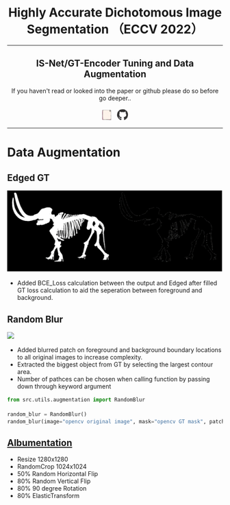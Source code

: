 <h1 align="center" href="https://arxiv.org/pdf/2203.03041.pdf">
    Highly Accurate Dichotomous Image Segmentation （ECCV 2022）
</h1>
<p align="center">
</p>
<hr>
<h2 align="center">
    IS-Net/GT-Encoder Tuning and Data Augmentation
</h2>

<div align="center">
    If you haven't read or looked into the paper or github
    please do so before go deeper..
    <br><br>
    <a href="https://arxiv.org/pdf/2203.03041.pdf" ><img width="25px" src="utils/icons/paper.gif" ></a>
    &nbsp; 
    <a href="https://github.com/xuebinqin/DIS"><img width="28px" src="utils/icons/github.gif"></a>
</div>
 
<hr>

# Data Augmentation
## Edged GT
<img src="utils/images/GT_augementation.png">

- Added BCE_Loss calculation between the output and Edged after filled GT loss calculation to aid the seperation between foreground and background.

## Random Blur
<img src="utils/images/random_blur.png">

- Added blurred patch on foreground and background boundary locations to all original images to increase complexity.
- Extracted the biggest object from GT by selecting the largest contour area.
- Number of pathces can be chosen when calling function by passing down through keyword argument

```python
from src.utils.augmentation import RandomBlur

random_blur = RandomBlur()
random_blur(image="opencv original image", mask="opencv GT mask", patches=2)
```

## [Albumentation](https://albumentations.ai/) 
- Resize 1280x1280
- RandomCrop 1024x1024
- 50% Random Horizontal Flip
- 80% Random Vertical Flip
- 80% 90 degree Rotation
- 80% ElasticTransform

[//]: # (# Model Tuning)

[//]: # (## GT Encoder)

[//]: # ()
[//]: # (- DISNET의 decoder부분에서 작아진 이미지들을 영상처리가 아닌 딥러닝으로 이미지를 키워 데이터 손실을 줄이고 GT에 가까운 side outputs들을 추출하여 loss 계산할때 큰 도움을 받는것으로 보였다.)

[//]: # (- 보다 나은 독해를 위해 용어 정리 해 두었다.)

[//]: # (- convolution_transpose_2d를 단순히 deconvolutional_upsample, 또는 deconv_upsample로 표현하겠다.)

[//]: # ()
[//]: # ()
[//]: # (- GTNet 또한 DISNet과 동일한 조건을 맞춰주기 위해 stage2 낮은 stage들을 stage2 크기로 deconv_upsample로 키워서 over-fitting을 시켰다.)

[//]: # (- GTNet은 batch_size 14에 epoch 487번을 돌아 validation_loss를 0.20을 달성해 학습을 종료 시켰다.)

[//]: # (- visualization을 통해 섬세한 side_outputs들이 나왔다 &#40;추후 이미지를 공개할 예정이다&#41;.)

[//]: # ()
[//]: # (# DISNET Deconvolutional Stage Test)

[//]: # (- deconv_upsampled는 batch_size 14에 epoch 339번을 돌았다.)

[//]: # ()
[//]: # (|ORIGINAL_IMAGE&nbsp;&nbsp;&nbsp;&nbsp;&nbsp;GT&nbsp;&nbsp;&nbsp;&nbsp;&nbsp;DECONV_TO_D2&nbsp;&nbsp;&nbsp;&nbsp;&nbsp;ORIGINAL_ISNET|)

[//]: # (|------------|)

[//]: # (|![d5d6_vs_d2]&#40;sample_images/d2up_isnet-pretrained.png&#41;)

[//]: # ()
[//]: # (# PREREQUISITE)

[//]: # (### 아나콘다 환경설정)

[//]: # (- 아나콘다 환경 라이브러리 설치)

[//]: # (```sh)

[//]: # (conda env create --file pytorch_env.yml )

[//]: # (```)

[//]: # (- 아나콘다 환경설정에 대한 자세한 설명은 [가상환경 그대로 옮기기]&#40;https://velog.io/@sheoyonj/Conda-%EA%B0%80%EC%83%81%ED%99%98%EA%B2%BD-%EA%B7%B8%EB%8C%80%EB%A1%9C-%EC%98%AE%EA%B8%B0%EA%B8%B0&#41; 참조)

[//]: # ()
[//]: # (# RUN)

[//]: # (```sh)

[//]: # (python )

[//]: # (```)

[//]: # ()
[//]: # ()
[//]: # (# References)

[//]: # (- DISNET: [xuebinqin/DIS]&#40;https://github.com/xuebinqin/DIS&#41;)

[//]: # (- U2NET: [xuebinqin/U-2-NET]&#40;https://github.com/xuebinqin/U-2-Net&#41;)

[//]: # (- EGNET: [JXingZhao/EGNet]&#40;https://github.com/JXingZhao/EGNet&#41;)
